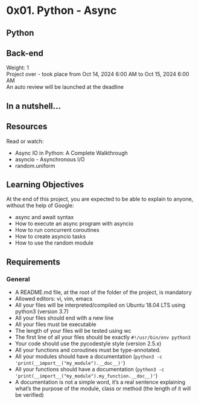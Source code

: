 # 0x01. Python - Async

## Python  
## Back-end  
 Weight: 1  
 Project over - took place from Oct 14, 2024 6:00 AM to Oct 15, 2024 6:00 AM  
 An auto review will be launched at the deadline  

## In a nutshell…   

## Resources  
Read or watch:  

- Async IO in Python: A Complete Walkthrough  
- asyncio - Asynchronous I/O  
- random.uniform  

## Learning Objectives  
At the end of this project, you are expected to be able to explain to anyone, without the help of Google:  

- async and await syntax  
- How to execute an async program with asyncio  
- How to run concurrent coroutines  
- How to create asyncio tasks  
- How to use the random module  

## Requirements  
### General  
- A README.md file, at the root of the folder of the project, is mandatory  
- Allowed editors: vi, vim, emacs  
- All your files will be interpreted/compiled on Ubuntu 18.04 LTS using python3 (version 3.7)  
- All your files should end with a new line  
- All your files must be executable  
- The length of your files will be tested using wc  
- The first line of all your files should be exactly `#!/usr/bin/env python3`  
- Your code should use the pycodestyle style (version 2.5.x)  
- All your functions and coroutines must be type-annotated.  
- All your modules should have a documentation (`python3 -c 'print(__import__("my_module").__doc__)'`)  
- All your functions should have a documentation (`python3 -c 'print(__import__("my_module").my_function.__doc__)'`)  
- A documentation is not a simple word, it’s a real sentence explaining what’s the purpose of the module, class or method (the length of it will be verified)  
